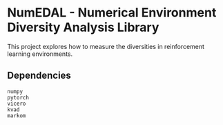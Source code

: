 # NumEDAL - Numerical Environment Diversity Analysis Library
This project explores how to measure the diversities in reinforcement learning environments.

## Dependencies 

```
numpy
pytorch
vicero
kvad
markom
```
